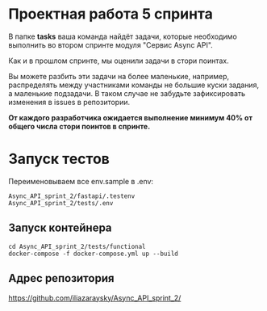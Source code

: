 # Проектная работа 5 спринта

В папке **tasks** ваша команда найдёт задачи, которые необходимо выполнить во втором спринте модуля "Сервис Async API".

Как и в прошлом спринте, мы оценили задачи в стори поинтах.

Вы можете разбить эти задачи на более маленькие, например, распределять между участниками команды не большие куски задания, а маленькие подзадачи. В таком случае не забудьте зафиксировать изменения в issues в репозитории.

**От каждого разработчика ожидается выполнение минимум 40% от общего числа стори поинтов в спринте.**

# Запуск тестов
Переименовываем все env.sample в .env:
```
Async_API_sprint_2/fastapi/.testenv
Async_API_sprint_2/tests/.env
```

## Запуск контейнера
```
cd Async_API_sprint_2/tests/functional
docker-compose -f docker-compose.yml up --build
```
## Адрес репозитория
https://github.com/iliazaraysky/Async_API_sprint_2/
